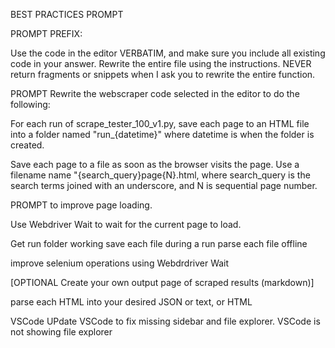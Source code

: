 
BEST PRACTICES PROMPT

PROMPT PREFIX: 

Use the code in the editor VERBATIM, and make sure you include all existing code in your answer. Rewrite the entire file using the instructions.  NEVER return fragments or snippets when I ask you to rewrite the entire function.

PROMPT
Rewrite the webscraper code selected in the editor to do the following:

For each run of scrape_tester_100_v1.py, save each page to an HTML file into a folder named "run_{datetime}" where datetime is when the folder is created.

Save each page to a file as soon as the browser visits the page. Use a filename name "{search_query}page{N}.html, where search_query is the search terms joined with an underscore, and N is sequential page number.


PROMPT to improve page loading.  

Use  Webdriver Wait to wait for the current page to load.  


Get run folder working
save each file during a run
parse each file offline

improve selenium operations using Webdrdriver Wait

[OPTIONAL Create your own output page of scraped results (markdown)]

parse each HTML into your desired JSON or text, or HTML

VSCode 
UPdate VSCode to fix missing sidebar and file explorer.
VSCode is not showing file explorer